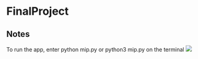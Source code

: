 # FinalProject

## Notes
To run the app, enter python mip.py or python3 mip.py on the terminal 
![](mip.gif)